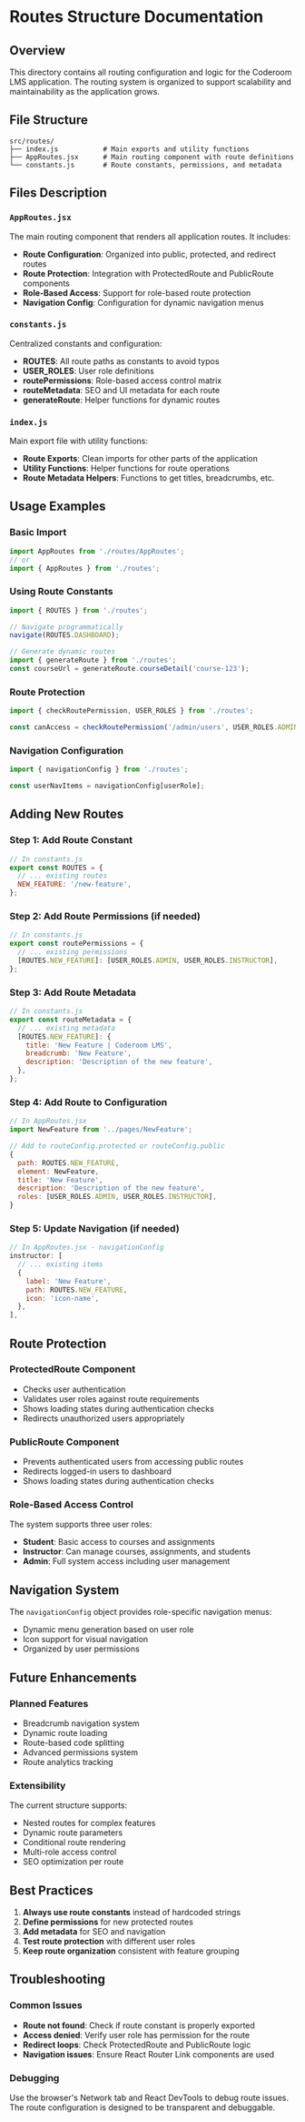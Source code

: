 # Routes Structure Documentation

## Overview

This directory contains all routing configuration and logic for the Coderoom LMS application. The routing system is organized to support scalability and maintainability as the application grows.

## File Structure

```
src/routes/
├── index.js           # Main exports and utility functions
├── AppRoutes.jsx      # Main routing component with route definitions
└── constants.js       # Route constants, permissions, and metadata
```

## Files Description

### `AppRoutes.jsx`

The main routing component that renders all application routes. It includes:

- **Route Configuration**: Organized into public, protected, and redirect routes
- **Route Protection**: Integration with ProtectedRoute and PublicRoute components
- **Role-Based Access**: Support for role-based route protection
- **Navigation Config**: Configuration for dynamic navigation menus

### `constants.js`

Centralized constants and configuration:

- **ROUTES**: All route paths as constants to avoid typos
- **USER_ROLES**: User role definitions
- **routePermissions**: Role-based access control matrix
- **routeMetadata**: SEO and UI metadata for each route
- **generateRoute**: Helper functions for dynamic routes

### `index.js`

Main export file with utility functions:

- **Route Exports**: Clean imports for other parts of the application
- **Utility Functions**: Helper functions for route operations
- **Route Metadata Helpers**: Functions to get titles, breadcrumbs, etc.

## Usage Examples

### Basic Import

```jsx
import AppRoutes from './routes/AppRoutes';
// or
import { AppRoutes } from './routes';
```

### Using Route Constants

```jsx
import { ROUTES } from './routes';

// Navigate programmatically
navigate(ROUTES.DASHBOARD);

// Generate dynamic routes
import { generateRoute } from './routes';
const courseUrl = generateRoute.courseDetail('course-123');
```

### Route Protection

```jsx
import { checkRoutePermission, USER_ROLES } from './routes';

const canAccess = checkRoutePermission('/admin/users', USER_ROLES.ADMIN);
```

### Navigation Configuration

```jsx
import { navigationConfig } from './routes';

const userNavItems = navigationConfig[userRole];
```

## Adding New Routes

### Step 1: Add Route Constant

```javascript
// In constants.js
export const ROUTES = {
  // ... existing routes
  NEW_FEATURE: '/new-feature',
};
```

### Step 2: Add Route Permissions (if needed)

```javascript
// In constants.js
export const routePermissions = {
  // ... existing permissions
  [ROUTES.NEW_FEATURE]: [USER_ROLES.ADMIN, USER_ROLES.INSTRUCTOR],
};
```

### Step 3: Add Route Metadata

```javascript
// In constants.js
export const routeMetadata = {
  // ... existing metadata
  [ROUTES.NEW_FEATURE]: {
    title: 'New Feature | Coderoom LMS',
    breadcrumb: 'New Feature',
    description: 'Description of the new feature',
  },
};
```

### Step 4: Add Route to Configuration

```javascript
// In AppRoutes.jsx
import NewFeature from '../pages/NewFeature';

// Add to routeConfig.protected or routeConfig.public
{
  path: ROUTES.NEW_FEATURE,
  element: NewFeature,
  title: 'New Feature',
  description: 'Description of the new feature',
  roles: [USER_ROLES.ADMIN, USER_ROLES.INSTRUCTOR],
}
```

### Step 5: Update Navigation (if needed)

```javascript
// In AppRoutes.jsx - navigationConfig
instructor: [
  // ... existing items
  {
    label: 'New Feature',
    path: ROUTES.NEW_FEATURE,
    icon: 'icon-name',
  },
],
```

## Route Protection

### ProtectedRoute Component

- Checks user authentication
- Validates user roles against route requirements
- Shows loading states during authentication checks
- Redirects unauthorized users appropriately

### PublicRoute Component

- Prevents authenticated users from accessing public routes
- Redirects logged-in users to dashboard
- Shows loading states during authentication checks

### Role-Based Access Control

The system supports three user roles:

- **Student**: Basic access to courses and assignments
- **Instructor**: Can manage courses, assignments, and students
- **Admin**: Full system access including user management

## Navigation System

The `navigationConfig` object provides role-specific navigation menus:

- Dynamic menu generation based on user role
- Icon support for visual navigation
- Organized by user permissions

## Future Enhancements

### Planned Features

- Breadcrumb navigation system
- Dynamic route loading
- Route-based code splitting
- Advanced permissions system
- Route analytics tracking

### Extensibility

The current structure supports:

- Nested routes for complex features
- Dynamic route parameters
- Conditional route rendering
- Multi-role access control
- SEO optimization per route

## Best Practices

1. **Always use route constants** instead of hardcoded strings
2. **Define permissions** for new protected routes
3. **Add metadata** for SEO and navigation
4. **Test route protection** with different user roles
5. **Keep route organization** consistent with feature grouping

## Troubleshooting

### Common Issues

- **Route not found**: Check if route constant is properly exported
- **Access denied**: Verify user role has permission for the route
- **Redirect loops**: Check ProtectedRoute and PublicRoute logic
- **Navigation issues**: Ensure React Router Link components are used

### Debugging

Use the browser's Network tab and React DevTools to debug route issues. The route configuration is designed to be transparent and debuggable.
